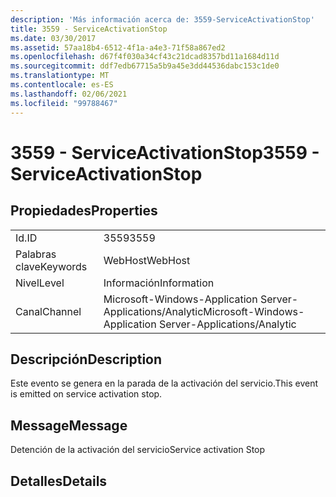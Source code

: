 ```yaml
---
description: 'Más información acerca de: 3559-ServiceActivationStop'
title: 3559 - ServiceActivationStop
ms.date: 03/30/2017
ms.assetid: 57aa18b4-6512-4f1a-a4e3-71f58a867ed2
ms.openlocfilehash: d67f4f030a34cf43c21dcad8357bd11a1684d11d
ms.sourcegitcommit: ddf7edb67715a5b9a45e3dd44536dabc153c1de0
ms.translationtype: MT
ms.contentlocale: es-ES
ms.lasthandoff: 02/06/2021
ms.locfileid: "99788467"
---
```

# <a name="3559---serviceactivationstop"></a><span data-ttu-id="1ae51-103">3559 - ServiceActivationStop</span><span class="sxs-lookup"><span data-stu-id="1ae51-103">3559 - ServiceActivationStop</span></span>

## <a name="properties"></a><span data-ttu-id="1ae51-104">Propiedades</span><span class="sxs-lookup"><span data-stu-id="1ae51-104">Properties</span></span>  
  
|||  
|-|-|  
|<span data-ttu-id="1ae51-105">Id.</span><span class="sxs-lookup"><span data-stu-id="1ae51-105">ID</span></span>|<span data-ttu-id="1ae51-106">3559</span><span class="sxs-lookup"><span data-stu-id="1ae51-106">3559</span></span>|  
|<span data-ttu-id="1ae51-107">Palabras clave</span><span class="sxs-lookup"><span data-stu-id="1ae51-107">Keywords</span></span>|<span data-ttu-id="1ae51-108">WebHost</span><span class="sxs-lookup"><span data-stu-id="1ae51-108">WebHost</span></span>|  
|<span data-ttu-id="1ae51-109">Nivel</span><span class="sxs-lookup"><span data-stu-id="1ae51-109">Level</span></span>|<span data-ttu-id="1ae51-110">Información</span><span class="sxs-lookup"><span data-stu-id="1ae51-110">Information</span></span>|  
|<span data-ttu-id="1ae51-111">Canal</span><span class="sxs-lookup"><span data-stu-id="1ae51-111">Channel</span></span>|<span data-ttu-id="1ae51-112">Microsoft-Windows-Application Server-Applications/Analytic</span><span class="sxs-lookup"><span data-stu-id="1ae51-112">Microsoft-Windows-Application Server-Applications/Analytic</span></span>|  
  
## <a name="description"></a><span data-ttu-id="1ae51-113">Descripción</span><span class="sxs-lookup"><span data-stu-id="1ae51-113">Description</span></span>  

 <span data-ttu-id="1ae51-114">Este evento se genera en la parada de la activación del servicio.</span><span class="sxs-lookup"><span data-stu-id="1ae51-114">This event is emitted on service activation stop.</span></span>  
  
## <a name="message"></a><span data-ttu-id="1ae51-115">Message</span><span class="sxs-lookup"><span data-stu-id="1ae51-115">Message</span></span>  

 <span data-ttu-id="1ae51-116">Detención de la activación del servicio</span><span class="sxs-lookup"><span data-stu-id="1ae51-116">Service activation Stop</span></span>  
  
## <a name="details"></a><span data-ttu-id="1ae51-117">Detalles</span><span class="sxs-lookup"><span data-stu-id="1ae51-117">Details</span></span>
